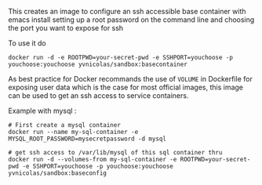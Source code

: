 This creates an image to configure an ssh accessible base container with emacs install setting up a root password on the command line and choosing the port you want to expose for ssh

To use it do
```
docker run -d -e ROOTPWD=your-secret-pwd -e SSHPORT=youchoose -p youchoose:youchoose yvnicolas/sandbox:basecontainer
```

As best practice for Docker recommands the use of `VOLUME` in Dockerfile for exposing user data which is the case for most official images, this image can be used to get an ssh access to service containers.

Example with mysql :
```
# First create a mysql container
docker run --name my-sql-container -e MYSQL_ROOT_PASSWORD=mysecretpassword -d mysql

# get ssh access to /var/lib/mysql of this sql container thru
docker run -d --volumes-from my-sql-container -e ROOTPWD=your-secret-pwd -e SSHPORT=youchoose -p youchoose:youchoose yvnicolas/sandbox:baseconfig
```
